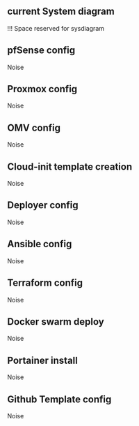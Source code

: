 ## current System diagram

!!! Space reserved for sysdiagram

## pfSense config

Noise

## Proxmox config

Noise

## OMV config

Noise

## Cloud-init template creation

Noise

## Deployer config

Noise

## Ansible config

Noise

## Terraform config

Noise

## Docker swarm deploy

Noise

## Portainer install

Noise

## Github Template config

Noise
